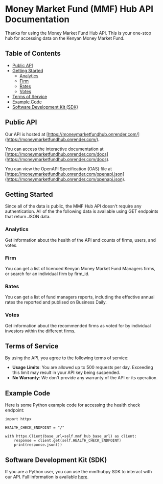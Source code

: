 # Money Market Fund (MMF) Hub API Documentation

Thanks for using the Money Market Fund Hub API. This is your one-stop hub for
accessing data on the Kenyan Money Market Fund.


## Table of Contents

- [Public API](#public-api)
- [Getting Started](#getting-started)
  - [Analytics](#Analytics)
  - [Firm](#Firm)
  - [Rates](#Rates)
  - [Votes](#Votes)
- [Terms of Service](#terms-of-service)
- [Example Code](#example-code)
- [Software Development Kit (SDK)](#software-development-kit-sdk)

## Public API
Our API is hosted at [https://moneymarketfundhub.onrender.com/](https://moneymarketfundhub.onrender.com/). 

You can access the interactive documentation at [https://moneymarketfundhub.onrender.com/docs](https://moneymarketfundhub.onrender.com/docs).

You can view the OpenAPI Specification (OAS) file at
[https://moneymarketfundhub.onrender.com/openapi.json](https://moneymarketfundhub.onrender.com/openapi.json).

## Getting Started

Since all of the data is public, the MMF Hub API doesn't require any authentication. 
All of the the following data is available using GET endpoints that return 
JSON data.

### Analytics

Get information about the health of the API and counts of firms, users,
and votes.

### Firm
You can get a list of licenced Kenyan Money Market Fund Managers firms, or search for an individual firm by
firm_id.

### Rates

You can get a list of fund managers reports, including the effective annual rates
the reported and publised on Business Daily.

### Votes
Get information about the recommended firms as voted for by individual investors within the different firms.

## Terms of Service

By using the API, you agree to the following terms of service:

- **Usage Limits**: You are allowed up to 500 requests per day. Exceeding this 
                    limit may result in your API key being suspended.
- **No Warranty**: We don't provide any warranty of the API or its operation.

## Example Code

Here is some Python example code for accessing the health check endpoint:

```
import httpx

HEALTH_CHECK_ENDPOINT = "/"
    
with httpx.Client(base_url=self.mmf_hub_base_url) as client:
    response = client.get(self.HEALTH_CHECK_ENDPOINT)
    print(response.json())
```

## Software Development Kit (SDK)

If you are a Python user, you can use the mmfhubpy SDK to interact with our API. 
Full information is available [here](https://github.com/CatherineNjeNjenga/mmfhub-api-sdk.git/).
